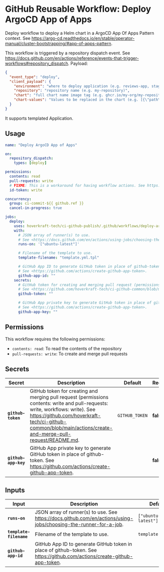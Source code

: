 <!-- start branding -->
<!-- end branding -->
<!-- start title -->

# GitHub Reusable Workflow: Deploy ArgoCD App of Apps

<!-- end title -->
<!-- start badges -->
<!-- end badges -->
<!-- start description -->

Deploy workflow to deploy a Helm chart in a ArgoCD App Of Apps Pattern context.
See <https://argo-cd.readthedocs.io/en/stable/operator-manual/cluster-bootstrapping/#app-of-apps-pattern>.

This workflow is triggered by a repository dispatch event.
See <https://docs.github.com/en/actions/reference/events-that-trigger-workflows#repository_dispatch>.
Payload:

```json
{
  "event_type": "deploy",
  "client_payload": {
    "environment": "where to deploy application (e.g. reviews-app, staging, production)",
    "repository": "repository name (e.g. my-repository)",
    "chart": "full chart name image tag (e.g. ghcr.io/my-org/my-repository/charts/application:0.1.14-pr-82-xxx)",
    "chart-values": "Values to be replaced in the chart (e.g. [{\"path\":\"application.appUri\",\"value\":\"https://my-app-review-app-1234.my-org.com\"}])"
  }
}
```

It supports templated Application.

<!-- end description -->
<!-- start contents -->
<!-- end contents -->

## Usage

<!-- start usage -->

```yaml
name: "Deploy ArgoCD App of Apps"

on:
  repository_dispatch:
    types: [deploy]

permissions:
  contents: read
  pull-requests: write
  # FIXME: This is a workaround for having workflow actions. See https://github.com/orgs/community/discussions/38659
  id-token: write

concurrency:
  group: ci-commit-${{ github.ref }}
  cancel-in-progress: true

jobs:
  deploy:
    uses: hoverkraft-tech/ci-github-publish/.github/workflows/deploy-argocd-app-of-apps.yml@0.8.0
    with:
      # JSON array of runner(s) to use.
      # See <https://docs.github.com/en/actions/using-jobs/choosing-the-runner-for-a-job>.
      runs-on: '["ubuntu-latest"]'

      # Filename of the template to use.
      template-filename: "template.yml.tpl"

      # GitHub App ID to generate GitHub token in place of github-token.
      # See <https://github.com/actions/create-github-app-token>.
      github-app-id: ""
    secrets:
      # GitHub token for creating and merging pull request (permissions contents: write and pull-requests: write, workflows: write).
      # See <https://github.com/hoverkraft-tech/ci-github-common/blob/main/actions/create-and-merge-pull-request/README.md>.
      github-token: ""

      # GitHub App private key to generate GitHub token in place of github-token.
      # See <https://github.com/actions/create-github-app-token>.
      github-app-key: ""
```

<!-- end usage -->

## Permissions

<!-- start permissions -->

This workflow requires the following permissions:

- `contents: read`: To read the contents of the repository
- `pull-requests: write`: To create and merge pull requests

<!-- end permissions -->
<!--
// jscpd:ignore-start
-->

## Secrets

<!-- start secrets -->

| **Secret**                      | **Description**                                                                                                                                                                                                                                   | **Default**               | **Required** |
| ------------------------------- | ------------------------------------------------------------------------------------------------------------------------------------------------------------------------------------------------------------------------------------------------- | ------------------------- | ------------ |
| **<code>github-token</code>**   | GitHub token for creating and merging pull request (permissions contents: write and pull-requests: write, workflows: write). See <https://github.com/hoverkraft-tech/ci-github-common/blob/main/actions/create-and-merge-pull-request/README.md>. | <code>GITHUB_TOKEN</code> | **false**    |
| **<code>github-app-key</code>** | GitHub App private key to generate GitHub token in place of github-token. See <https://github.com/actions/create-github-app-token>.                                                                                                               | <code></code>             | **false**    |

<!-- end secrets -->
<!--
// jscpd:ignore-end
-->

## Inputs

<!-- start inputs -->

| **Input**                          | **Description**                                                                                                            | **Default**                    | **Required** |
| ---------------------------------- | -------------------------------------------------------------------------------------------------------------------------- | ------------------------------ | ------------ |
| **<code>runs-on</code>**           | JSON array of runner(s) to use. See <https://docs.github.com/en/actions/using-jobs/choosing-the-runner-for-a-job>.         | <code>["ubuntu-latest"]</code> | **false**    |
| **<code>template-filename</code>** | Filename of the template to use.                                                                                           | <code>template.yml.tpl</code>  | **false**    |
| **<code>github-app-id</code>**     | GitHub App ID to generate GitHub token in place of github-token. See <https://github.com/actions/create-github-app-token>. | <code></code>                  | **false**    |

<!-- end inputs -->

<!-- start outputs -->
<!-- end outputs -->
<!-- start [.github/ghadocs/examples/] -->
<!-- end [.github/ghadocs/examples/] -->
